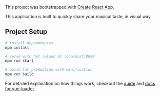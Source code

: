 This project was bootstrapped with [Create React App](https://github.com/facebookincubator/create-react-app).

This application is built to quickly share your musical taste, in visual way

## Project Setup

``` bash
# install dependencies
npm install

# serve with hot reload at localhost:8080
npm run start

# build for production with minification
npm run build
```

For detailed explanation on how things work, checkout the [guide](http://vuejs-templates.github.io/webpack/) and [docs for vue-loader](http://vuejs.github.io/vue-loader).
